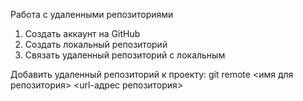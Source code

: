 ﻿Работа с удаленными репозиториями

1. Создать аккаунт на GitHub
2. Создать локальный репозиторий
3. Связать удаленный репозиторий с локальным
 
 Добавить удаленный репозиторий к проекту:
 git remote <имя для репозитория> <url-адрес репозитория>
 

